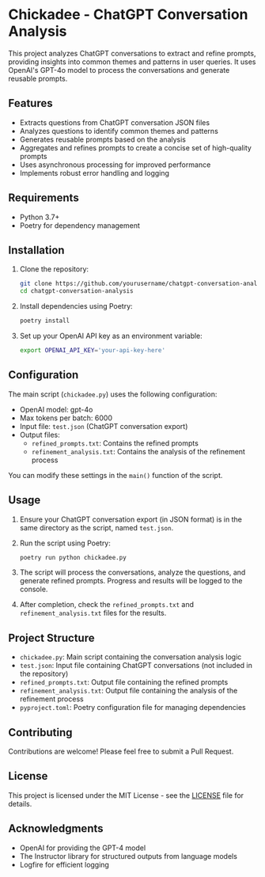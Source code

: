 # Chickadee - ChatGPT Conversation Analysis

This project analyzes ChatGPT conversations to extract and refine prompts, providing insights into common themes and patterns in user queries. It uses OpenAI's GPT-4o model to process the conversations and generate reusable prompts.

## Features

- Extracts questions from ChatGPT conversation JSON files
- Analyzes questions to identify common themes and patterns
- Generates reusable prompts based on the analysis
- Aggregates and refines prompts to create a concise set of high-quality prompts
- Uses asynchronous processing for improved performance
- Implements robust error handling and logging

## Requirements

- Python 3.7+
- Poetry for dependency management

## Installation

1. Clone the repository:
   ```bash
   git clone https://github.com/yourusername/chatgpt-conversation-analysis.git
   cd chatgpt-conversation-analysis
   ```

2. Install dependencies using Poetry:
   ```bash
   poetry install
   ```

3. Set up your OpenAI API key as an environment variable:
   ```bash
   export OPENAI_API_KEY='your-api-key-here'
   ```

## Configuration

The main script (`chickadee.py`) uses the following configuration:

- OpenAI model: gpt-4o
- Max tokens per batch: 6000
- Input file: `test.json` (ChatGPT conversation export)
- Output files:
  - `refined_prompts.txt`: Contains the refined prompts
  - `refinement_analysis.txt`: Contains the analysis of the refinement process

You can modify these settings in the `main()` function of the script.

## Usage

1. Ensure your ChatGPT conversation export (in JSON format) is in the same directory as the script, named `test.json`.

2. Run the script using Poetry:
   ```bash
   poetry run python chickadee.py
   ```

3. The script will process the conversations, analyze the questions, and generate refined prompts. Progress and results will be logged to the console.

4. After completion, check the `refined_prompts.txt` and `refinement_analysis.txt` files for the results.

## Project Structure

- `chickadee.py`: Main script containing the conversation analysis logic
- `test.json`: Input file containing ChatGPT conversations (not included in the repository)
- `refined_prompts.txt`: Output file containing the refined prompts
- `refinement_analysis.txt`: Output file containing the analysis of the refinement process
- `pyproject.toml`: Poetry configuration file for managing dependencies

## Contributing

Contributions are welcome! Please feel free to submit a Pull Request.

## License

This project is licensed under the MIT License - see the [LICENSE](LICENSE) file for details.

## Acknowledgments

- OpenAI for providing the GPT-4 model
- The Instructor library for structured outputs from language models
- Logfire for efficient logging